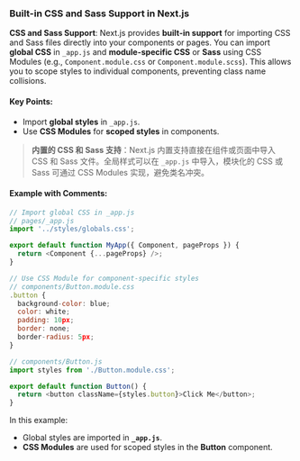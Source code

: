 ### Built-in CSS and Sass Support in Next.js

**CSS and Sass Support**: Next.js provides **built-in support** for importing CSS and Sass files directly into your components or pages. You can import **global CSS** in `_app.js` and **module-specific CSS** or **Sass** using CSS Modules (e.g., `Component.module.css` or `Component.module.scss`). This allows you to scope styles to individual components, preventing class name collisions.

#### Key Points:
- Import **global styles** in `_app.js`.
- Use **CSS Modules** for **scoped styles** in components.

> **内置的 CSS 和 Sass 支持**：Next.js 内置支持直接在组件或页面中导入 CSS 和 Sass 文件。全局样式可以在 `_app.js` 中导入，模块化的 CSS 或 Sass 可通过 CSS Modules 实现，避免类名冲突。
>
> <audio src="..\..\mp3\内置的 CSS 和 Sass .mp3"></audio>

#### Example with Comments:

```js
// Import global CSS in _app.js
// pages/_app.js
import '../styles/globals.css';

export default function MyApp({ Component, pageProps }) {
  return <Component {...pageProps} />;
}

// Use CSS Module for component-specific styles
// components/Button.module.css
.button {
  background-color: blue;
  color: white;
  padding: 10px;
  border: none;
  border-radius: 5px;
}

// components/Button.js
import styles from './Button.module.css';

export default function Button() {
  return <button className={styles.button}>Click Me</button>;
}
```

In this example:
- Global styles are imported in **`_app.js`**.
- **CSS Modules** are used for scoped styles in the **Button** component.